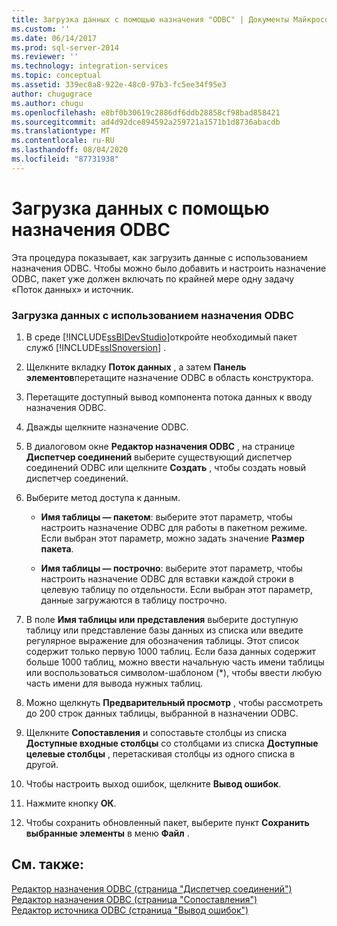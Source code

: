 ```yaml
---
title: Загрузка данных с помощью назначения "ODBС" | Документы Майкрософт
ms.custom: ''
ms.date: 06/14/2017
ms.prod: sql-server-2014
ms.reviewer: ''
ms.technology: integration-services
ms.topic: conceptual
ms.assetid: 339ec0a8-922e-48c0-97b3-fc5ee34f95e3
author: chugugrace
ms.author: chugu
ms.openlocfilehash: e8bf0b30619c2886df6ddb28858cf98bad858421
ms.sourcegitcommit: ad4d92dce894592a259721a1571b1d8736abacdb
ms.translationtype: MT
ms.contentlocale: ru-RU
ms.lasthandoff: 08/04/2020
ms.locfileid: "87731938"
---
```

# <a name="load-data-by-using-the-odbc-destination"></a>Загрузка данных с помощью назначения ODBС
  Эта процедура показывает, как загрузить данные с использованием назначения ODBC. Чтобы можно было добавить и настроить назначение ODBC, пакет уже должен включать по крайней мере одну задачу «Поток данных» и источник.  
  
### <a name="to-load-data-using-an-odbc-destination"></a>Загрузка данных с использованием назначения ODBC  
  
1.  В среде [!INCLUDE[ssBIDevStudio](../../includes/ssbidevstudio-md.md)]откройте необходимый пакет служб [!INCLUDE[ssISnoversion](../../includes/ssisnoversion-md.md)] .  
  
2.  Щелкните вкладку **Поток данных** , а затем **Панель элементов**перетащите назначение ODBC в область конструктора.  
  
3.  Перетащите доступный вывод компонента потока данных к вводу назначения ODBC.  
  
4.  Дважды щелкните назначение ODBC.  
  
5.  В диалоговом окне **Редактор назначения ODBC** , на странице **Диспетчер соединений** выберите существующий диспетчер соединений ODBC или щелкните **Создать** , чтобы создать новый диспетчер соединений.  
  
6.  Выберите метод доступа к данным.  
  
    -   **Имя таблицы — пакетом**: выберите этот параметр, чтобы настроить назначение ODBC для работы в пакетном режиме. Если выбран этот параметр, можно задать значение **Размер пакета**.  
  
    -   **Имя таблицы — построчно**: выберите этот параметр, чтобы настроить назначение ODBC для вставки каждой строки в целевую таблицу по отдельности. Если выбран этот параметр, данные загружаются в таблицу построчно.  
  
7.  В поле **Имя таблицы или представления** выберите доступную таблицу или представление базы данных из списка или введите регулярное выражение для обозначения таблицы. Этот список содержит только первую 1000 таблиц. Если база данных содержит больше 1000 таблиц, можно ввести начальную часть имени таблицы или воспользоваться символом-шаблоном (*), чтобы ввести любую часть имени для вывода нужных таблиц.  
  
8.  Можно щелкнуть **Предварительный просмотр** , чтобы рассмотреть до 200 строк данных таблицы, выбранной в назначении ODBC.  
  
9. Щелкните **Сопоставления** и сопоставьте столбцы из списка **Доступные входные столбцы** со столбцами из списка **Доступные целевые столбцы** , перетаскивая столбцы из одного списка в другой.  
  
10. Чтобы настроить выход ошибок, щелкните **Вывод ошибок**.  
  
11. Нажмите кнопку **ОК**.  
  
12. Чтобы сохранить обновленный пакет, выберите пункт **Сохранить выбранные элементы** в меню **Файл** .  
  
## <a name="see-also"></a>См. также:  
 [Редактор назначения ODBC (страница "Диспетчер соединений")](../odbc-destination-editor-connection-manager-page.md)   
 [Редактор назначения ODBC (страница "Сопоставления")](../odbc-destination-editor-mappings-page.md)   
 [Редактор источника ODBC (страница "Вывод ошибок")](../odbc-source-editor-error-output-page.md)  
  
  
